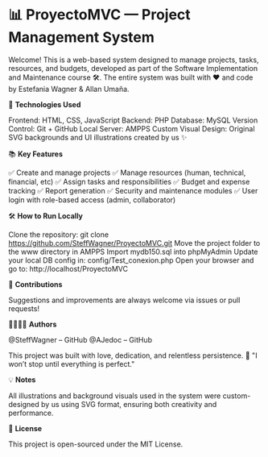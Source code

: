 # 📊 ProyectoMVC — Project Management System

Welcome! This is a web-based system designed to manage projects, tasks, resources, and budgets, developed as part of the Software Implementation and Maintenance course 🛠️.
The entire system was built with ❤️ and code by Estefania Wagner & Allan Umaña.

🚀 **Technologies Used**

Frontend: HTML, CSS, JavaScript
Backend: PHP
Database: MySQL
Version Control: Git + GitHub
Local Server: AMPPS
Custom Visual Design: Original SVG backgrounds and UI illustrations created by us ✨

📚 **Key Features**

✅ Create and manage projects
✅ Manage resources (human, technical, financial, etc)
✅ Assign tasks and responsibilities
✅ Budget and expense tracking
✅ Report generation
✅ Security and maintenance modules
✅ User login with role-based access (admin, collaborator)


🛠️ **How to Run Locally**

Clone the repository:
git clone https://github.com/SteffWagner/ProyectoMVC.git
Move the project folder to the www directory in AMPPS
Import mydb150.sql into phpMyAdmin
Update your local DB config in:
config/Test_conexion.php
Open your browser and go to:
http://localhost/ProyectoMVC

🐙 **Contributions**

Suggestions and improvements are always welcome via issues or pull requests!

🧑🏻👩🏼 **Authors**

@SteffWagner – GitHub
@AJedoc – GitHub

This project was built with love, dedication, and relentless persistence.
🎯 "I won’t stop until everything is perfect."

💡 **Notes**

All illustrations and background visuals used in the system were custom-designed by us using SVG format, ensuring both creativity and performance.

📝 **License**

This project is open-sourced under the MIT License.
